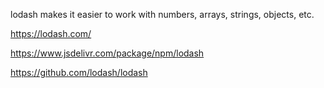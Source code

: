 lodash makes it easier to work with numbers, arrays, strings, objects, etc.

https://lodash.com/

https://www.jsdelivr.com/package/npm/lodash

https://github.com/lodash/lodash

